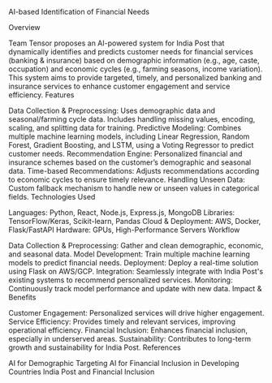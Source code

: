 AI-based Identification of Financial Needs

Overview

Team Tensor proposes an AI-powered system for India Post that dynamically identifies and predicts customer needs for financial services (banking & insurance) based on demographic information (e.g., age, caste, occupation) and economic cycles (e.g., farming seasons, income variation). This system aims to provide targeted, timely, and personalized banking and insurance services to enhance customer engagement and service efficiency.
Features

Data Collection & Preprocessing: Uses demographic data and seasonal/farming cycle data. Includes handling missing values, encoding, scaling, and splitting data for training.
Predictive Modeling: Combines multiple machine learning models, including Linear Regression, Random Forest, Gradient Boosting, and LSTM, using a Voting Regressor to predict customer needs.
Recommendation Engine: Personalized financial and insurance schemes based on the customer’s demographic and seasonal data.
Time-based Recommendations: Adjusts recommendations according to economic cycles to ensure timely relevance.
Handling Unseen Data: Custom fallback mechanism to handle new or unseen values in categorical fields.
Technologies Used

Languages: Python, React, Node.js, Express.js, MongoDB
Libraries: TensorFlow/Keras, Scikit-learn, Pandas
Cloud & Deployment: AWS, Docker, Flask/FastAPI
Hardware: GPUs, High-Performance Servers
Workflow

Data Collection & Preprocessing: Gather and clean demographic, economic, and seasonal data.
Model Development: Train multiple machine learning models to predict financial needs.
Deployment: Deploy a real-time solution using Flask on AWS/GCP.
Integration: Seamlessly integrate with India Post's existing systems to recommend personalized services.
Monitoring: Continuously track model performance and update with new data.
Impact & Benefits

Customer Engagement: Personalized services will drive higher engagement.
Service Efficiency: Provides timely and relevant services, improving operational efficiency.
Financial Inclusion: Enhances financial inclusion, especially in underserved areas.
Sustainability: Contributes to long-term growth and sustainability for India Post.
References

AI for Demographic Targeting
AI for Financial Inclusion in Developing Countries
India Post and Financial Inclusion
